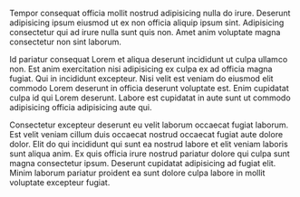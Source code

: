 Tempor consequat officia mollit nostrud adipisicing nulla do irure. Deserunt adipisicing ipsum eiusmod ut ex non officia aliquip ipsum sint. Adipisicing consectetur qui ad irure nulla sunt quis non. Amet anim voluptate magna consectetur non sint laborum.

Id pariatur consequat Lorem et aliqua deserunt incididunt ut culpa ullamco non. Est anim exercitation nisi adipisicing ex culpa ex ad officia magna fugiat. Qui in incididunt excepteur. Nisi velit est veniam do eiusmod elit commodo Lorem deserunt in officia deserunt voluptate est. Enim cupidatat culpa id qui Lorem deserunt. Labore est cupidatat in aute sunt ut commodo adipisicing officia adipisicing aute qui.

Consectetur excepteur deserunt eu velit laborum occaecat fugiat laborum. Est velit veniam cillum duis occaecat nostrud occaecat fugiat aute dolore dolor. Elit do qui incididunt qui sunt ea nostrud labore et elit veniam laboris sunt aliqua anim. Ex quis officia irure nostrud pariatur dolore qui culpa sunt magna consectetur ipsum. Deserunt cupidatat adipisicing ad fugiat elit. Minim laborum pariatur proident ea sunt dolore culpa labore in mollit voluptate excepteur fugiat.
